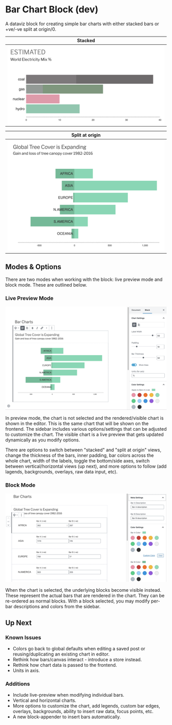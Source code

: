 # Bar Chart Block (dev)

A dataviz block for creating simple bar charts with either stacked bars or +ve/-ve split at origin/0.

| Stacked |
|---|
|<img src="./docs/stacked.png" width="500" />|

| Split at origin |
|---|
|<img src="./docs/split.png" width="500" />|

## Modes & Options

There are two modes when working with the block: live preview mode and block mode. These are outlined below.

### Live Preview Mode

<img src="./docs/preview-mode.png" width="700" />

In preview mode, the chart is not selected and the rendered/visible chart is shown in the editor. This is the same chart that will be shown on the frontend. The sidebar includes various options/settings that can be adjusted to customize the chart. The visible chart is a live preview that gets updated dynamically as you modify options.

There are options to switch between "stacked" and "split at origin" views, change the thickness of the bars, inner padding, bar colors across the whole chart, width of the labels, toggle the bottom/side axes, switch between vertical/horizontal views (up next), and more options to follow (add lagends, backgrounds, overlays, raw data input, etc).

### Block Mode

<img src="./docs/block-mode.png" width="700" />

When the chart is selected, the underlying blocks become visible instead. These represent the actual bars that are rendered in the chart. They can be re-ordered as normal blocks. With a block selected, you may modify per-bar descriptions and colors from the sidebar.

## Up Next

### Known Issues

- Colors go back to global defaults when editing a saved post or reusing/duplicating an existing chart in editor.
- Rethink how bars/canvas interact - introduce a store instead.
- Rethink how chart data is passed to the frontend.
- Units in axis.

### Additions

- Include live-preview when modifying individual bars.
- Vertical and horizontal charts.
- More options to customize the chart, add legends, custom bar edges, overlays, backgrounds, ability to insert raw data, focus points, etc.
- A new block-appender to insert bars automatically.
